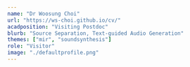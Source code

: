 ```yaml
---
name: "Dr Woosung Choi"
url: "https://ws-choi.github.io/cv/"
acadposition: "Visiting Postdoc"
blurb: "Source Separation, Text-guided Audio Generation"
themes: ["mir", "soundsynthesis"]
role: "Visitor"
image: "./defaultprofile.png"
---
```

